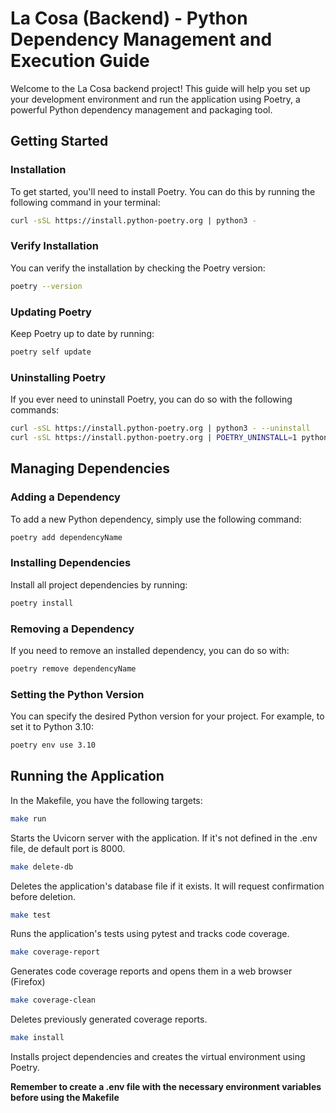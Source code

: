 # La Cosa (Backend) - Python Dependency Management and Execution Guide
Welcome to the La Cosa backend project! This guide will help you set up your development
environment and run the application using Poetry, a powerful Python dependency management
and packaging tool.

## Getting Started
### Installation
To get started, you'll need to install Poetry. You can do this by running the following
command in your terminal:
```bash
curl -sSL https://install.python-poetry.org | python3 -
```

### Verify Installation
You can verify the installation by checking the Poetry version:
```bash
poetry --version
```

### Updating Poetry
Keep Poetry up to date by running:
```bash
poetry self update
```

### Uninstalling Poetry
If you ever need to uninstall Poetry, you can do so with the following commands:
```bash
curl -sSL https://install.python-poetry.org | python3 - --uninstall
curl -sSL https://install.python-poetry.org | POETRY_UNINSTALL=1 python3 -
```

## Managing Dependencies
### Adding a Dependency
To add a new Python dependency, simply use the following command:
```bash
poetry add dependencyName
```

### Installing Dependencies
Install all project dependencies by running:
```bash
poetry install
```

### Removing a Dependency
If you need to remove an installed dependency, you can do so with:
```bash
poetry remove dependencyName
```

### Setting the Python Version
You can specify the desired Python version for your project. For example, to set it to Python 3.10:
```bash
poetry env use 3.10
```

## Running the Application
In the Makefile, you have the following targets:

```bash
make run
```
Starts the Uvicorn server with the application. If it's not defined in the .env file, de default port is 8000.

```bash
make delete-db
```

Deletes the application's database file if it exists. It will request confirmation before deletion.

```bash
make test
```
Runs the application's tests using pytest and tracks code coverage.

```bash
make coverage-report
```
Generates code coverage reports and opens them in a web browser (Firefox)

```bash
make coverage-clean
```
Deletes previously generated coverage reports.

```bash
make install
```
Installs project dependencies and creates the virtual environment using Poetry.

**Remember to create a .env file with the necessary environment variables before using the Makefile**
